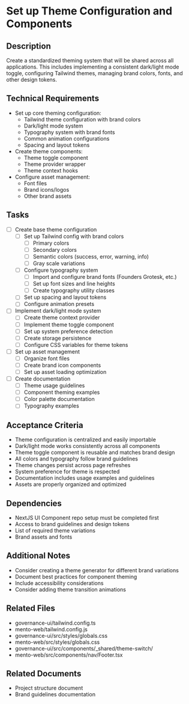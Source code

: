 # Set up Theme Configuration and Components

## Description
Create a standardized theming system that will be shared across all applications. This includes implementing a consistent dark/light mode toggle, configuring Tailwind themes, managing brand colors, fonts, and other design tokens.

## Technical Requirements
- Set up core theming configuration:
  - Tailwind theme configuration with brand colors
  - Dark/light mode system
  - Typography system with brand fonts
  - Common animation configurations
  - Spacing and layout tokens
- Create theme components:
  - Theme toggle component
  - Theme provider wrapper
  - Theme context hooks
- Configure asset management:
  - Font files
  - Brand icons/logos
  - Other brand assets

## Tasks
- [ ] Create base theme configuration
  - [ ] Set up Tailwind config with brand colors
    - [ ] Primary colors
    - [ ] Secondary colors
    - [ ] Semantic colors (success, error, warning, info)
    - [ ] Gray scale variations
  - [ ] Configure typography system
    - [ ] Import and configure brand fonts (Founders Grotesk, etc.)
    - [ ] Set up font sizes and line heights
    - [ ] Create typography utility classes
  - [ ] Set up spacing and layout tokens
  - [ ] Configure animation presets

- [ ] Implement dark/light mode system
  - [ ] Create theme context provider
  - [ ] Implement theme toggle component
  - [ ] Set up system preference detection
  - [ ] Create storage persistence
  - [ ] Configure CSS variables for theme tokens

- [ ] Set up asset management
  - [ ] Organize font files
  - [ ] Create brand icon components
  - [ ] Set up asset loading optimization

- [ ] Create documentation
  - [ ] Theme usage guidelines
  - [ ] Component theming examples
  - [ ] Color palette documentation
  - [ ] Typography examples

## Acceptance Criteria
- Theme configuration is centralized and easily importable
- Dark/light mode works consistently across all components
- Theme toggle component is reusable and matches brand design
- All colors and typography follow brand guidelines
- Theme changes persist across page refreshes
- System preference for theme is respected
- Documentation includes usage examples and guidelines
- Assets are properly organized and optimized

## Dependencies
- NextJS UI Component repo setup must be completed first
- Access to brand guidelines and design tokens
- List of required theme variations
- Brand assets and fonts

## Additional Notes
- Consider creating a theme generator for different brand variations
- Document best practices for component theming
- Include accessibility considerations
- Consider adding theme transition animations

## Related Files
- governance-ui/tailwind.config.ts
- mento-web/tailwind.config.js
- governance-ui/src/styles/globals.css
- mento-web/src/styles/globals.css
- governance-ui/src/components/_shared/theme-switch/
- mento-web/src/components/nav/Footer.tsx

## Related Documents
- Project structure document
- Brand guidelines documentation